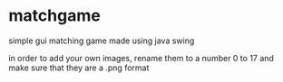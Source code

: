 # matchgame
simple gui matching game made using java swing

in order to add your own images, rename them to a number 0 to 17 and make sure that they are a .png format
